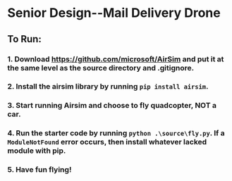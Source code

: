 # Senior Design--Mail Delivery Drone

## To Run:
### 1. Download https://github.com/microsoft/AirSim and put it at the same level as the source directory and .gitignore.
### 2. Install the airsim library by running `pip install airsim`. 
### 3. Start running Airsim and choose to fly quadcopter, NOT a car.
### 4. Run the starter code by running `python .\source\fly.py`. If a `ModuleNotFound` error occurs, then install whatever lacked module with pip.
### 5. Have fun flying!
